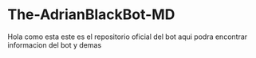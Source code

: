 # The-AdrianBlackBot-MD
Hola como esta este es el repositorio oficial del bot aqui podra encontrar informacion del bot y demas 
